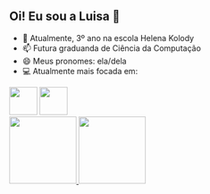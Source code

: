 ## Oi! Eu sou a Luisa 👋

- 🔭 Atualmente, 3º ano na escola Helena Kolody
- 📫 Futura graduanda de Ciência da Computação
- 😄 Meus pronomes: ela/dela
- 💻 Atualmente mais focada em:

<div display="inline">
  <img whidith="50" height="50" src="https://cdn.jsdelivr.net/gh/devicons/devicon@latest/icons/html5/html5-plain-wordmark.svg" />
  <img whidith="50" height="50" src="https://cdn.jsdelivr.net/gh/devicons/devicon@latest/icons/css3/css3-plain-wordmark.svg" />
</div>

<div>
<a href="https://github.com/ishqwa">
<img height="120em" src="https://github-readme-stats.vercel.app/api/top-langs/?username=shqwa&layout=compact&langs_count=7&theme=dracula"/>
<img height="120em" src="https://github-readme-stats.vercel.app/api?username=shqwa&show_icons=true&theme=dracula&include_all_commits=true&count_private=true"/>
</div>

